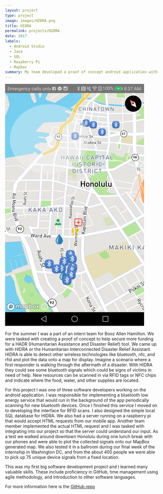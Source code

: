 ```yaml
---
layout: project
type: project
image: images/HIDRA.png
title: HIDRA
permalink: projects/HIDRA
date: 2017
labels:
  - Android Studio
  - Java
  - SQL
  - Raspberry Pi
  - Mapbox
summary: My team developed a proof of concept android application with the goal of supplementing first responders in a disaster scenario.
---
```


<img class="ui image" src="../images/HIDRAapp.png">

For the summer I was a part of an intern team for Booz Allen Hamilton. We were tasked with creating a proof of concept to help secure more funding for a HADR (Humanitarian Assistance and Disaster Relief) tool. We came up with HIDRA or the Humanitarian Interconnected Disaster Relief Assistant. HIDRA is able to detect other wireless technologies like bluetooth, nfc, and rfid and plot the data onto a map for display. Imagine a scenario where a first responder is walking through the aftermath of a disaster. With HIDRA they could see some bluetooth signals which could be signs of victims in need of help. New resources can be scanned in via RFID tags or NFC chips and indicate where the food, water, and other supplies are located.

For this project I was one of three software developers working on the android application. I was responsible for implementing a bluetooth low energy service that would run in the background of the app periodically scanning for new bluetooth devices. Once I finished this service I moved on to developing the interface for RFID scans. I also designed the simple local SQL database for HIDRA. We also had a server running on a raspberry pi that would accept HTML requests from our mobile app. Another team member implemented the actual HTML request and I was tasked with integrating into our project so that the server could understand our input. As a test we walked around downtown Honolulu during one lunch break with our phones and were able to plot the collected signals onto our MapBox generated map. We also tested it in a ballroom during our final week of the internship in Washington DC, and from the about 400 people we were able to pick up 75 unique device signals from a fixed location. 

This was my first big software development project and I learned many valuable skills. These include proficiency in GitHub, time management using agile methodology, and introduction to other software languages. 

For more information here is the <a href="https://github.com/joshuaccl/HIDRA">GitHub repo</a>
